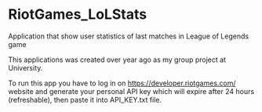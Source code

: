 # RiotGames_LoLStats
Application that show user statistics of last matches in League of Legends game

This applications was created over year ago as my group project at University.

To run this app you have to log in on https://developer.riotgames.com/ website and generate your personal API key
which will expire after 24 hours (refreshable), then paste it into API_KEY.txt file.
